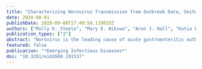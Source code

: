 ```yaml
---
title: "Characterizing Norovirus Transmission from Outbreak Data, United States"
date: 2020-08-01
publishDate: 2020-09-08T17:49:58.119033Z
authors: ["Molly K. Steele", "Mary E. Wikswo", "Aron J. Hall", "Katia Koelle", "Andreas Handel", "Karen Levy", "Lance A. Waller", "Ben A. Lopman"]
publication_types: ["2"]
abstract: "Norovirus is the leading cause of acute gastroenteritis outbreaks in the United States. We estimated the basic (R0) and effective (Re) reproduction numbers for 7,094 norovirus outbreaks reported to the National Outbreak Reporting System (NORS) during 2009– 2017 and used regression models to assess whether transmission varied by outbreak setting. The median R0 was 2.75 (interquartile range [IQR] 2.38– 3.65), and median Re was 1.29 (IQR 1.12– 1.74). Long-term care and assisted living facilities had an R0~of~3.35 (95% CI 3.26– 3.45), but R0 did not differ substantially for outbreaks in other settings, except for outbreaks in schools, colleges, and universities, which had an R0~of 2.92 (95% CI 2.82– 3.03). Seasonally, R0 was lowest (3.11 [95% CI 2.97– 3.25]) in summer and peaked in fall and winter. Overall, we saw little variability in transmission across different outbreaks settings in the United States."
featured: false
publication: "*Emerging Infectious Diseases*"
doi: "10.3201/eid2608.191537"
---
```



